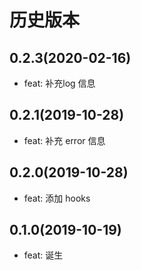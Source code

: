 # 历史版本
## 0.2.3(2020-02-16)
* feat: 补充log 信息

## 0.2.1(2019-10-28)
* feat: 补充 error 信息

## 0.2.0(2019-10-28)
* feat: 添加 hooks

## 0.1.0(2019-10-19)
* feat: 诞生